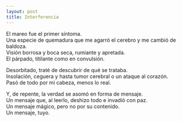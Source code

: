 ```yaml
---
layout: post
title: Interferencia
---
```


El mareo fue el primer síntoma.\
Una especie de quemadura que me agarró el cerebro y me cambió de baldoza.\
Visión borrosa y boca seca, rumiante y apretada.\
El párpado, titilante como en convulsión.

Desorbitado, traté de descubrir de qué se trataba.\
Insolación, ceguera y hasta tumor cerebral o un ataque al corazón.\
Pasó de todo por mi cabeza, menos lo real.

Y, de repente, la verdad se asomó en forma de mensaje.\
Un mensaje que, al leerlo, deshizo todo e invadió con paz.\
Un mensaje mágico, pero no por su contenido.\
Un mensaje, tuyo.
